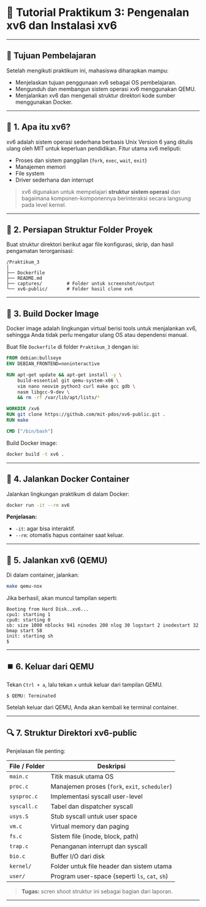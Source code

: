 # 📘 Tutorial Praktikum 3: Pengenalan xv6 dan Instalasi xv6

---

## 🎯 **Tujuan Pembelajaran**

Setelah mengikuti praktikum ini, mahasiswa diharapkan mampu:

- Menjelaskan tujuan penggunaan xv6 sebagai OS pembelajaran.
- Mengunduh dan membangun sistem operasi xv6 menggunakan QEMU.
- Menjalankan xv6 dan mengenali struktur direktori kode sumber menggunakan Docker.

---
## 🧩 **1. Apa itu xv6?**

xv6 adalah sistem operasi sederhana berbasis Unix Version 6 yang ditulis ulang oleh MIT untuk keperluan pendidikan. Fitur utama xv6 meliputi:

- Proses dan sistem panggilan (`fork`, `exec`, `wait`, `exit`)
- Manajemen memori
- File system
- Driver sederhana dan interrupt

> xv6 digunakan untuk mempelajari **struktur sistem operasi** dan bagaimana komponen-komponennya berinteraksi secara langsung pada level kernel.

---

## 📁 **2. Persiapan Struktur Folder Proyek**

Buat struktur direktori berikut agar file konfigurasi, skrip, dan hasil pengamatan terorganisasi:

```
/Praktikum_3
│
├── Dockerfile
├── README.md 
├── captures/         # Folder untuk screenshot/output
└── xv6-public/       # Folder hasil clone xv6
```

---

## 🐳 **3. Build Docker Image**

Docker image adalah lingkungan virtual berisi tools untuk menjalankan xv6, sehingga Anda tidak perlu mengatur ulang OS atau dependensi manual.

Buat file `Dockerfile` di folder `Praktikum_3` dengan isi:

```dockerfile
FROM debian:bullseye
ENV DEBIAN_FRONTEND=noninteractive

RUN apt-get update && apt-get install -y \
    build-essential git qemu-system-x86 \
    vim nano neovim python3 curl make gcc gdb \
    nasm libgcc-9-dev \
    && rm -rf /var/lib/apt/lists/*

WORKDIR /xv6
RUN git clone https://github.com/mit-pdos/xv6-public.git .
RUN make

CMD ["/bin/bash"]
```

Build Docker image:
```bash
docker build -t xv6 .
```

---

## 🚀 **4. Jalankan Docker Container**

Jalankan lingkungan praktikum di dalam Docker:

```bash
docker run -it --rm xv6
```
**Penjelasan:**
- `-it`: agar bisa interaktif.
- `--rm`: otomatis hapus container saat keluar.

---

## 🔁 **5. Jalankan xv6 (QEMU)**

Di dalam container, jalankan:

```bash
make qemu-nox
```

Jika berhasil, akan muncul tampilan seperti:
```
Booting from Hard Disk..xv6...
cpu1: starting 1
cpu0: starting 0
sb: size 1000 nblocks 941 ninodes 200 nlog 30 logstart 2 inodestart 32 bmap start 58
init: starting sh
$ 
```

---

## ⏹️ **6. Keluar dari QEMU**

Tekan `Ctrl + a`, lalu tekan `x` untuk keluar dari tampilan QEMU.

```
$ QEMU: Terminated
```
Setelah keluar dari QEMU, Anda akan kembali ke terminal container.

---

## 🔍 **7. Struktur Direktori xv6-public**

Penjelasan file penting:

| File / Folder | Deskripsi                                      |
| ------------- | ---------------------------------------------- |
| `main.c`      | Titik masuk utama OS                           |
| `proc.c`      | Manajemen proses (`fork`, `exit`, `scheduler`) |
| `sysproc.c`   | Implementasi syscall user-level                |
| `syscall.c`   | Tabel dan dispatcher syscall                   |
| `usys.S`      | Stub syscall untuk user space                  |
| `vm.c`        | Virtual memory dan paging                      |
| `fs.c`        | Sistem file (inode, block, path)               |
| `trap.c`      | Penanganan interrupt dan syscall               |
| `bio.c`       | Buffer I/O dari disk                           |
| `kernel/`     | Folder untuk file header dan sistem utama      |
| `user/`       | Program user-space (seperti `ls`, `cat`, `sh`) |

> **Tugas:** scren shoot struktur ini sebagai bagian dari laporan.

---